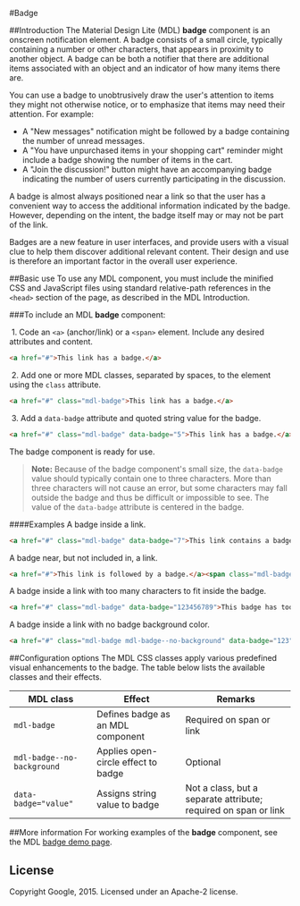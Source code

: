 #Badge

##Introduction
The Material Design Lite (MDL) **badge** component is an onscreen notification element. A badge consists of a small circle, typically containing a number or other characters, that appears in proximity to another object. A badge can be both a notifier that there are additional items associated with an object and an indicator of how many items there are.

You can use a badge to unobtrusively draw the user's attention to items they might not otherwise notice, or to emphasize that items may need their attention. For example:

* A "New messages" notification might be followed by a badge containing the number of unread messages. 
* A "You have unpurchased items in your shopping cart" reminder might include a badge showing the number of items in the cart. 
* A "Join the discussion!" button might have an accompanying badge indicating the number of users currently participating in the discussion.

A badge is almost always positioned near a link so that the user has a convenient way to access the additional information indicated by the badge. However, depending on the intent, the badge itself may or may not be part of the link.

Badges are a new feature in user interfaces, and provide users with a visual clue to help them discover additional relevant content. Their design and use is therefore an important factor in the overall user experience. 

##Basic use
To use any MDL component, you must include the minified CSS and JavaScript files using standard relative-path references in the `<head>` section of the page, as described in the MDL Introduction.

###To include an MDL **badge** component:

&nbsp;1. Code  an `<a>` (anchor/link) or a `<span>` element. Include any desired attributes and content.
```html
<a href="#">This link has a badge.</a>
```
&nbsp;2. Add one or more MDL classes, separated by spaces, to the element using the `class` attribute.
```html
<a href="#" class="mdl-badge">This link has a badge.</a>
```
&nbsp;3. Add a `data-badge` attribute and quoted string value for the badge.
```html
<a href="#" class="mdl-badge" data-badge="5">This link has a badge.</a>
```

The badge component is ready for use.

>**Note:** Because of the badge component's small size, the `data-badge` value should typically contain one to three characters. More than three characters will not cause an error, but some characters may fall outside the badge and thus be difficult or impossible to see. The value of the `data-badge` attribute is centered in the badge.

####Examples
A badge inside a link.
```html
<a href="#" class="mdl-badge" data-badge="7">This link contains a badge.</a>
```

A badge near, but not included in, a link.
```html
<a href="#">This link is followed by a badge.</a><span class="mdl-badge" data-badge="12"></span>
```

A badge inside a link with too many characters to fit inside the badge.
```html
<a href="#" class="mdl-badge" data-badge="123456789">This badge has too many characters.</a>
```

A badge inside a link with no badge background color.
```html
<a href="#" class="mdl-badge mdl-badge--no-background" data-badge="123">This badge has no background color.</a>
```

##Configuration options
The MDL CSS classes apply various predefined visual enhancements to the badge. The table below lists the available classes and their effects.

| MDL class | Effect | Remarks |
|-----------|--------|---------|
| `mdl-badge` | Defines badge as an MDL component | Required on span or link |
| `mdl-badge--no-background` | Applies open-circle effect to badge | Optional |
| `data-badge="value"` | Assigns string value to badge | Not a class, but a separate attribute; required on span or link |

##More information
For working examples of the **badge** component, see the MDL [badge demo page](www.github.com/google/material-design-lite/src/badge/demo.html).

## License

Copyright Google, 2015. Licensed under an Apache-2 license.

